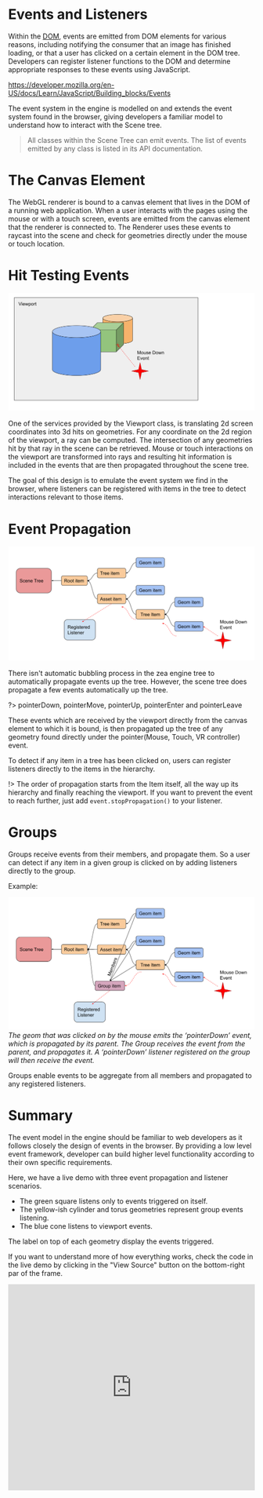 
# Events and Listeners
Within the [DOM](https://developer.mozilla.org/en-US/docs/Glossary/DOM), events are emitted from DOM elements for various reasons, including notifying the consumer that an image has finished loading, or that a user has clicked on a certain element in the DOM tree. Developers can register listener functions to the DOM and determine appropriate responses to these events using JavaScript.

https://developer.mozilla.org/en-US/docs/Learn/JavaScript/Building_blocks/Events

The event system in the engine is modelled on and extends the event system found in the browser, giving developers a familiar model to understand how to interact with the Scene tree.

> All classes within the Scene Tree can emit events. The list of events emitted by any class is listed in its API documentation.

# The Canvas Element
The WebGL renderer is bound to a canvas element that lives in the DOM of a running web application. When a user interacts with the pages using the mouse or with a touch screen, events are emitted from the canvas element that the renderer is connected to. The Renderer uses these events to raycast into the scene and check for geometries directly under the mouse or touch location.

# Hit Testing Events
![events-hit-testing](_media/events-hit-testing.svg)

One of the services provided by the Viewport class, is translating 2d screen coordinates into 3d hits on geometries. For any coordinate on the 2d region of the viewport, a ray can be computed. The intersection of any geometries hit by that ray in the scene can be retrieved.
Mouse or touch interactions on the viewport are transformed into rays and resulting hit information is included in the events that are then propagated throughout the scene tree.

The goal of this design is to emulate the event system we find in the browser, where listeners can be registered with items in the tree to detect interactions relevant to those items.

# Event Propagation
![events-propagation](_media/events-propagation.svg)

There isn't automatic bubbling process in the zea engine tree to automatically propagate events up the tree. However, the scene tree does propagate a few events automatically up the tree.

?> pointerDown, pointerMove, pointerUp, pointerEnter and pointerLeave

These events which are received by the viewport directly from the canvas element to which it is bound, is then propagated up the tree of any geometry found directly under the pointer(Mouse, Touch, VR controller) event.

To detect if any item in a tree has been clicked on, users can register listeners directly to the items in the hierarchy.

!> The order of propagation starts from the Item itself, all the way up its hierarchy and finally reaching the viewport. If you want to prevent the event to reach further, just add `event.stopPropagation()` to your listener.

# Groups
Groups receive events from their members, and propagate them. So a user can detect if any item in a given group is clicked on by adding listeners directly to the group.

Example:

![events-propagation-groups](_media/events-propagation-groups.svg)
*The geom that was clicked on by the mouse emits the ‘pointerDown’ event, which is propagated by its parent. The Group receives the event from the parent, and propagates it. A ‘pointerDown’ listener registered on the group will then receive the event.*

Groups enable events to be aggregate from all members and propagated to any registered listeners.

# Summary

The event model in the engine should be familiar to web developers as it follows closely the design of events in the browser. By providing a low level event framework, developer can build higher level functionality according to their own specific requirements.

Here, we have a live demo with three event propagation and listener scenarios.
* The green square listens only to events triggered on itself.
* The yellow-ish cylinder and torus geometries represent group events listening.
* The blue cone listens to viewport events.

The label on top of each geometry display the events triggered.

If you want to understand more of how everything works, check the code in the live demo by clicking in the "View Source" button on the bottom-right par of the frame.

<!-- Copy and Paste Me -->
<div class="glitch-embed-wrap" style="height: 420px; width: 100%;">
  <iframe
    src="https://glitch.com/embed/#!/embed/zea-demo-pointer-events?path=index.html&previewSize=100"
    title="zea-demo-pointer-events on Glitch"
    allow="geolocation; microphone; camera; midi; vr; encrypted-media"
    style="height: 100%; width: 100%; border: 0;">
  </iframe>
</div>